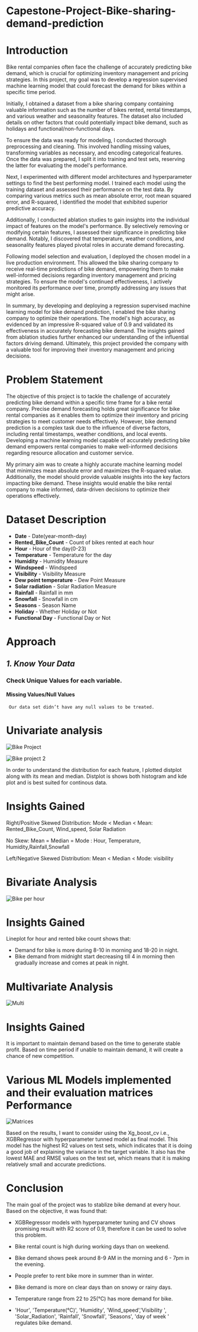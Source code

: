 # Capestone-Project-Bike-sharing-demand-prediction

# Introduction
Bike rental companies often face the challenge of accurately predicting bike demand, which is crucial for optimizing inventory management and pricing strategies. In this project, my goal was to develop a regression supervised machine learning model that could forecast the demand for bikes within a specific time period.

Initially, I obtained a dataset from a bike sharing company containing valuable information such as the number of bikes rented, rental timestamps, and various weather and seasonality features. The dataset also included details on other factors that could potentially impact bike demand, such as holidays and functional/non-functional days.

To ensure the data was ready for modeling, I conducted thorough preprocessing and cleaning. This involved handling missing values, transforming variables as necessary, and encoding categorical features. Once the data was prepared, I split it into training and test sets, reserving the latter for evaluating the model's performance.

Next, I experimented with different model architectures and hyperparameter settings to find the best performing model. I trained each model using the training dataset and assessed their performance on the test data. By comparing various metrics such as mean absolute error, root mean squared error, and R-squared, I identified the model that exhibited superior predictive accuracy.

Additionally, I conducted ablation studies to gain insights into the individual impact of features on the model's performance. By selectively removing or modifying certain features, I assessed their significance in predicting bike demand. Notably, I discovered that temperature, weather conditions, and seasonality features played pivotal roles in accurate demand forecasting.

Following model selection and evaluation, I deployed the chosen model in a live production environment. This allowed the bike sharing company to receive real-time predictions of bike demand, empowering them to make well-informed decisions regarding inventory management and pricing strategies. To ensure the model's continued effectiveness, I actively monitored its performance over time, promptly addressing any issues that might arise.

In summary, by developing and deploying a regression supervised machine learning model for bike demand prediction, I enabled the bike sharing company to optimize their operations. The model's high accuracy, as evidenced by an impressive R-squared value of 0.9 and  validated its effectiveness in accurately forecasting bike demand. The insights gained from ablation studies further enhanced our understanding of the influential factors driving demand. Ultimately, this project provided the company with a valuable tool for improving their inventory management and pricing decisions.

# Problem Statement

The objective of this project is to tackle the challenge of accurately predicting bike demand within a specific time frame for a bike rental company. Precise demand forecasting holds great significance for bike rental companies as it enables them to optimize their inventory and pricing strategies to meet customer needs effectively. However, bike demand prediction is a complex task due to the influence of diverse factors, including rental timestamps, weather conditions, and local events. Developing a machine learning model capable of accurately predicting bike demand empowers rental companies to make well-informed decisions regarding resource allocation and customer service.

My primary aim was to create a highly accurate machine learning model that minimizes mean absolute error and maximizes the R-squared value. Additionally, the model should provide valuable insights into the key factors impacting bike demand. These insights would enable the bike rental company to make informed, data-driven decisions to optimize their operations effectively.

# Dataset Description

*   **Date** - Date(year-month-day)
*   **Rented_Bike_Count** - Count of bikes rented at each hour
*   **Hour** - Hour of the day(0-23)
*   **Temperature** - Temperature for the day
*   **Humidity** - Humidity Measure
*   **Windspeed** - Windspeed
*   **Visibility** - Visibility Measure
*   **Dew point temperature** - Dew Point Measure
*   **Solar radiation** - Solar Radiation Measure
*   **Rainfall** - Rainfall in mm
*   **Snowfall** - Snowfall in cm
*   **Seasons** - Season Name
*   **Holiday** - Whether Holiday or Not
*   **Functional Day** - Functional Day or Not


# Approach 

## ***1. Know Your Data***
### Check Unique Values for each variable.
#### Missing Values/Null Values
     Our data set didn’t have any null values to be treated.
 
# Univariate analysis

![Bike Project](https://github.com/Ujjwalrai7/Capestone-Project-Bike-sharing-demand-prediction/assets/125723652/2ab6f6da-d382-47ce-960c-9fef880b61f7)

![Bike project 2](https://github.com/Ujjwalrai7/Capestone-Project-Bike-sharing-demand-prediction/assets/125723652/583fe06a-5ac9-4a07-a818-f2b596094fa2)

In order to understand the distribution for each feature, I plotted distplot along with its mean and median. Distplot is shows both histogram and kde plot and is best suited for continous data.

# Insights Gained
 
Right/Positive Skewed Distribution: Mode < Median < Mean: Rented_Bike_Count, Wind_speed, Solar Radiation

No Skew: Mean = Median = Mode : Hour, Temperature, Humidity,Rainfall,Snowfall

Left/Negative Skewed Distribution: Mean < Median < Mode: visibility

# Bivariate Analysis

![Bike per hour](https://github.com/Ujjwalrai7/Capestone-Project-Bike-sharing-demand-prediction/assets/125723652/8931b0d2-7df1-4903-a87d-ac02b6d300ae)

# Insights Gained

Lineplot for hour and rented bike count shows that:
* Demand for bike is more during 8-10 in morning and 18-20 in night.
* Bike demand from midnight start decreasing till 4 in morning then gradually increase and comes at peak in night.

# Multivariate Analysis

![Multi](https://github.com/Ujjwalrai7/Capestone-Project-Bike-sharing-demand-prediction/assets/125723652/a50e8a59-b03d-4930-b623-6c96bde7f404)

# Insights Gained
It is important to maintain demand based on the time to generate stable profit.
Based on time period if unable to maintain demand, it will create a chance of new competition.

# Various ML Models implemented and their evaluation matrices Performance

![Matrices](https://github.com/Ujjwalrai7/Capestone-Project-Bike-sharing-demand-prediction/assets/125723652/bb0dfaa5-2b9a-4328-b058-b355ada800aa)

Based on the results, I want to consider using the Xg_boost_cv i.e., XGBRegressor with hyperparameter tunned model as final model. This model has the highest R2 values on test sets, which indicates that it is doing a good job of explaining the variance in the target variable. It also has the lowest MAE and RMSE values on the test set, which means that it is making relatively small and accurate predictions.


# Conclusion
The main goal of the project was to stablize bike demand at every hour. Based on the objective, it was found that:

* XGBRegressor models with hyperparameter tuning and CV shows promising result with R2 score of 0.9, therefore it can be used to solve this problem.

* Bike rental count is high during working days than on weekend.

* Bike demand shows peek around 8-9 AM in the morning and 6 - 7pm in the evening.

* People prefer to rent bike more in summer than in winter.

* Bike demand is more on clear days than on snowy or rainy days.

* Temperature range from 22 to 25(°C) has more demand for bike.

* 'Hour', 'Temperature(°C)', 'Humidity', 'Wind_speed','Visibility ', 'Solar_Radiation', 'Rainfall', 'Snowfall', 'Seasons', 'day of week ' regulates bike demand.
